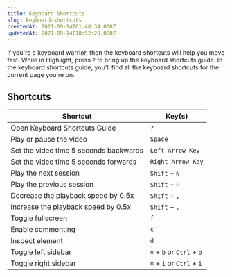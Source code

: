 ```yaml
---
title: Keyboard Shortcuts
slug: keyboard-shortcuts
createdAt: 2021-09-14T01:48:34.000Z
updatedAt: 2021-09-14T18:52:20.000Z
---
```


if you're a keyboard warrior, then the keyboard shortcuts will help you move fast. While in Highlight, press `?` to bring up the keyboard shortcuts guide. In the keyboard shortcuts guide, you'll find all the keyboard shortcuts for the current page you're on.

## Shortcuts

| Shortcut                               | Key(s)                    |
| -------------------------------------- | ------------------------- |
| Open Keyboard Shortcuts Guide          | `?`                       |
| Play or pause the video                | `Space`                   |
| Set the video time 5 seconds backwards | `Left Arrow Key`          |
| Set the video time 5 seconds forwards  | `Right Arrow Key`         |
| Play the next session                  | `Shift` + `N`             |
| Play the previous session              | `Shift` + `P`             |
| Decrease the playback speed by 0.5x    | `Shift` + `,`             |
| Increase the playback speed by 0.5x    | `Shift` + `.`             |
| Toggle fullscreen                      | `f`                       |
| Enable commenting                      | `c`                       |
| Inspect element                        | `d`                       |
| Toggle left sidebar                    | `⌘` + `b` or `Ctrl` + `b` |
| Toggle right sidebar                   | `⌘` + `i` or `Ctrl` + `i` |

